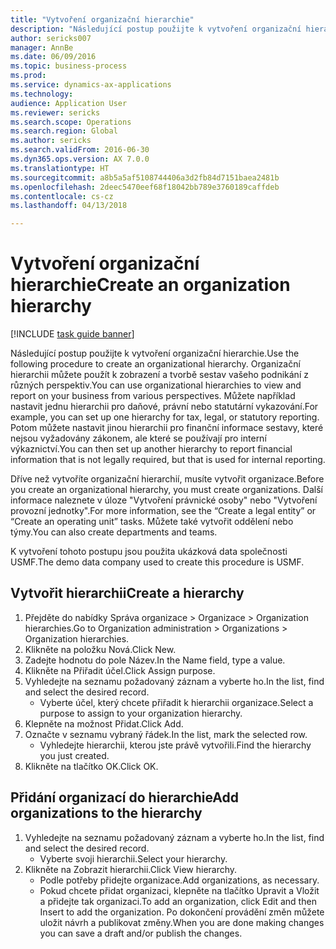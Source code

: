 ```yaml
--- 
title: "Vytvoření organizační hierarchie"
description: "Následující postup použijte k vytvoření organizační hierarchie."
author: sericks007
manager: AnnBe
ms.date: 06/09/2016
ms.topic: business-process
ms.prod: 
ms.service: dynamics-ax-applications
ms.technology: 
audience: Application User
ms.reviewer: sericks
ms.search.scope: Operations
ms.search.region: Global
ms.author: sericks
ms.search.validFrom: 2016-06-30
ms.dyn365.ops.version: AX 7.0.0
ms.translationtype: HT
ms.sourcegitcommit: a8b5a5af5108744406a3d2fb84d7151baea2481b
ms.openlocfilehash: 2deec5470eef68f18042bb789e3760189caffdeb
ms.contentlocale: cs-cz
ms.lasthandoff: 04/13/2018

---
```

# <a name="create-an-organization-hierarchy"></a><span data-ttu-id="5d530-103">Vytvoření organizační hierarchie</span><span class="sxs-lookup"><span data-stu-id="5d530-103">Create an organization hierarchy</span></span>

[!INCLUDE [task guide banner](../../includes/task-guide-banner.md)]

<span data-ttu-id="5d530-104">Následující postup použijte k vytvoření organizační hierarchie.</span><span class="sxs-lookup"><span data-stu-id="5d530-104">Use the following procedure to create an organizational hierarchy.</span></span> <span data-ttu-id="5d530-105">Organizační hierarchii můžete použít k zobrazení a tvorbě sestav vašeho podnikání z různých perspektiv.</span><span class="sxs-lookup"><span data-stu-id="5d530-105">You can use organizational hierarchies to view and report on your business from various perspectives.</span></span> <span data-ttu-id="5d530-106">Můžete například nastavit jednu hierarchii pro daňové, právní nebo statutární vykazování.</span><span class="sxs-lookup"><span data-stu-id="5d530-106">For example, you can set up one hierarchy for tax, legal, or statutory reporting.</span></span> <span data-ttu-id="5d530-107">Potom můžete nastavit jinou hierarchii pro finanční informace sestavy, které nejsou vyžadovány zákonem, ale které se používají pro interní výkaznictví.</span><span class="sxs-lookup"><span data-stu-id="5d530-107">You can then set up another hierarchy to report financial information that is not legally required, but that is used for internal reporting.</span></span> 



<span data-ttu-id="5d530-108">Dříve než vytvoříte organizační hierarchií, musíte vytvořit organizace.</span><span class="sxs-lookup"><span data-stu-id="5d530-108">Before you create an organizational hierarchy, you must create organizations.</span></span> <span data-ttu-id="5d530-109">Další informace naleznete v úloze "Vytvoření právnické osoby" nebo "Vytvoření provozní jednotky".</span><span class="sxs-lookup"><span data-stu-id="5d530-109">For more information, see the “Create a legal entity” or “Create an operating unit” tasks.</span></span> <span data-ttu-id="5d530-110">Můžete také vytvořit oddělení nebo týmy.</span><span class="sxs-lookup"><span data-stu-id="5d530-110">You can also create departments and teams.</span></span> 



<span data-ttu-id="5d530-111">K vytvoření tohoto postupu jsou použita ukázková data společnosti USMF.</span><span class="sxs-lookup"><span data-stu-id="5d530-111">The demo data company used to create this procedure is USMF.</span></span>


## <a name="create-a-hierarchy"></a><span data-ttu-id="5d530-112">Vytvořit hierarchii</span><span class="sxs-lookup"><span data-stu-id="5d530-112">Create a hierarchy</span></span>
1. <span data-ttu-id="5d530-113">Přejděte do nabídky Správa organizace > Organizace > Organization hierarchies.</span><span class="sxs-lookup"><span data-stu-id="5d530-113">Go to Organization administration > Organizations > Organization hierarchies.</span></span>
2. <span data-ttu-id="5d530-114">Klikněte na položku Nová.</span><span class="sxs-lookup"><span data-stu-id="5d530-114">Click New.</span></span>
3. <span data-ttu-id="5d530-115">Zadejte hodnotu do pole Název.</span><span class="sxs-lookup"><span data-stu-id="5d530-115">In the Name field, type a value.</span></span>
4. <span data-ttu-id="5d530-116">Klikněte na Přiřadit účel.</span><span class="sxs-lookup"><span data-stu-id="5d530-116">Click Assign purpose.</span></span>
5. <span data-ttu-id="5d530-117">Vyhledejte na seznamu požadovaný záznam a vyberte ho.</span><span class="sxs-lookup"><span data-stu-id="5d530-117">In the list, find and select the desired record.</span></span>
    * <span data-ttu-id="5d530-118">Vyberte účel, který chcete přiřadit k hierarchii organizace.</span><span class="sxs-lookup"><span data-stu-id="5d530-118">Select a purpose to assign to your organization hierarchy.</span></span>  
6. <span data-ttu-id="5d530-119">Klepněte na možnost Přidat.</span><span class="sxs-lookup"><span data-stu-id="5d530-119">Click Add.</span></span>
7. <span data-ttu-id="5d530-120">Označte v seznamu vybraný řádek.</span><span class="sxs-lookup"><span data-stu-id="5d530-120">In the list, mark the selected row.</span></span>
    * <span data-ttu-id="5d530-121">Vyhledejte hierarchii, kterou jste právě vytvořili.</span><span class="sxs-lookup"><span data-stu-id="5d530-121">Find the hierarchy you just created.</span></span>  
8. <span data-ttu-id="5d530-122">Klikněte na tlačítko OK.</span><span class="sxs-lookup"><span data-stu-id="5d530-122">Click OK.</span></span>

## <a name="add-organizations-to-the-hierarchy"></a><span data-ttu-id="5d530-123">Přidání organizací do hierarchie</span><span class="sxs-lookup"><span data-stu-id="5d530-123">Add organizations to the hierarchy</span></span>
1. <span data-ttu-id="5d530-124">Vyhledejte na seznamu požadovaný záznam a vyberte ho.</span><span class="sxs-lookup"><span data-stu-id="5d530-124">In the list, find and select the desired record.</span></span>
    * <span data-ttu-id="5d530-125">Vyberte svoji hierarchii.</span><span class="sxs-lookup"><span data-stu-id="5d530-125">Select your hierarchy.</span></span>  
2. <span data-ttu-id="5d530-126">Klikněte na Zobrazit hierarchii.</span><span class="sxs-lookup"><span data-stu-id="5d530-126">Click View hierarchy.</span></span>
    * <span data-ttu-id="5d530-127">Podle potřeby přidejte organizace.</span><span class="sxs-lookup"><span data-stu-id="5d530-127">Add organizations, as necessary.</span></span>  
    * <span data-ttu-id="5d530-128">Pokud chcete přidat organizaci, klepněte na tlačítko Upravit a Vložit a přidejte tak organizaci.</span><span class="sxs-lookup"><span data-stu-id="5d530-128">To add an organization, click Edit and then Insert to add the organization.</span></span>     <span data-ttu-id="5d530-129">Po dokončení provádění změn můžete uložit návrh a publikovat změny.</span><span class="sxs-lookup"><span data-stu-id="5d530-129">When you are done making changes you can save a draft and/or publish the changes.</span></span>  


